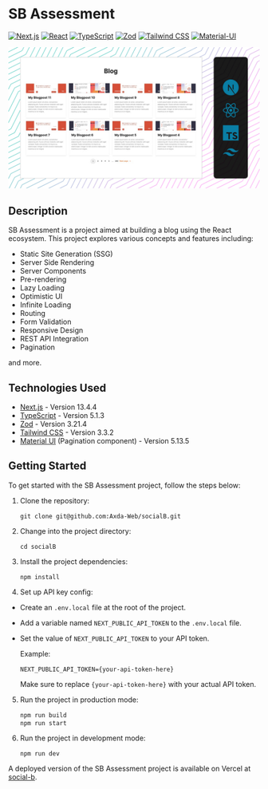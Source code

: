 # SB Assessment

[![Next.js](https://img.shields.io/badge/Next.js-000000?logo=next.js&logoColor=white&style=flat-square)](https://nextjs.org/)
[![React](https://img.shields.io/badge/React-61DAFB?logo=react&logoColor=white&style=flat-square)](https://reactjs.org/)
[![TypeScript](https://img.shields.io/badge/TypeScript-007ACC?logo=typescript&logoColor=white&style=flat-square)](https://www.typescriptlang.org/)
[![Zod](https://img.shields.io/badge/Zod-E95950?logo=zod&logoColor=white&style=flat-square)](https://zod.sourceforge.io/)
[![Tailwind CSS](https://img.shields.io/badge/Tailwind_CSS-38B2AC?logo=tailwind-css&logoColor=white&style=flat-square)](https://tailwindcss.com/)
[![Material-UI](https://img.shields.io/badge/Material--UI-0081CB?logo=material-ui&logoColor=white&style=flat-square)](https://mui.com/)   

![screenshot](/screenshot.jpg)

## Description

SB Assessment is a project aimed at building a blog using the React ecosystem. This project explores various concepts and features including:

- Static Site Generation (SSG)
- Server Side Rendering
- Server Components
- Pre-rendering
- Lazy Loading
- Optimistic UI
- Infinite Loading
- Routing
- Form Validation
- Responsive Design
- REST API Integration
- Pagination

and more.

## Technologies Used

- [Next.js](https://nextjs.org) - Version 13.4.4
- [TypeScript](https://www.typescriptlang.org) - Version 5.1.3
- [Zod](https://github.com/colinhacks/zod) - Version 3.21.4
- [Tailwind CSS](https://tailwindcss.com) - Version 3.3.2
- [Material UI](https://mui.com) (Pagination component) - Version 5.13.5

## Getting Started

To get started with the SB Assessment project, follow the steps below:

1. Clone the repository:

   ```shell
   git clone git@github.com:Axda-Web/socialB.git
   ```

2. Change into the project directory:

   ```shell
   cd socialB
   ```

3. Install the project dependencies:

   ```shell
   npm install
   ```

4. Set up API key config:

- Create an `.env.local` file at the root of the project.
- Add a variable named `NEXT_PUBLIC_API_TOKEN` to the `.env.local` file.
- Set the value of `NEXT_PUBLIC_API_TOKEN` to your API token.

  Example:

  ```shell
  NEXT_PUBLIC_API_TOKEN={your-api-token-here}
  ```

  Make sure to replace `{your-api-token-here}` with your actual API token.

5. Run the project in production mode:

   ```shell
   npm run build
   npm run start
   ```

6. Run the project in development mode:

   ```shell
   npm run dev
   ```

A deployed version of the SB Assessment project is available on Vercel at [social-b](https://social-b.vercel.app/).
